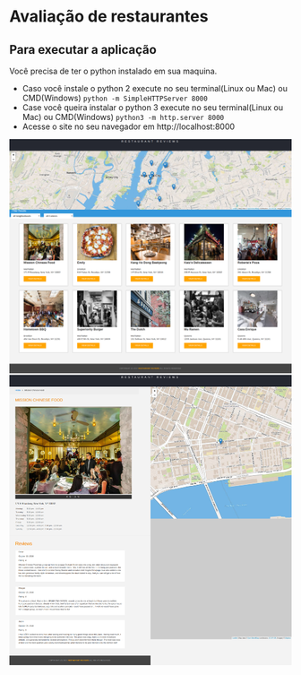 # Avaliação de restaurantes

## Para executar a aplicação

Você precisa de ter o python instalado em sua maquina.
- Caso você instale o python 2 execute no seu terminal(Linux ou Mac) ou CMD(Windows) ```python -m SimpleHTTPServer 8000 ```
- Case você queira instalar o python 3 execute no seu terminal(Linux ou Mac) ou CMD(Windows) ```python3 -m http.server 8000 ```
- Acesse o site no seu navegador em http://localhost:8000

![restaurante1](img/restaurante-1.png)
![restaurante2](img/restaurante-2.png)
